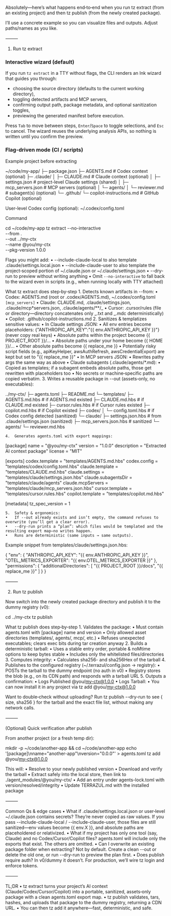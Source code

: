 Absolutely—here’s what happens end‑to‑end when you run tz extract (from an existing project) and then tz publish (from the newly created package).

I’ll use a concrete example so you can visualize files and outputs. Adjust paths/names as you like.

⸻

1. Run tz extract

### Interactive wizard (default)

If you run `tz extract` in a TTY without flags, the CLI renders an Ink wizard that guides you through:

- choosing the source directory (defaults to the current working directory),
- toggling detected artifacts and MCP servers,
- confirming output path, package metadata, and optional sanitization toggles,
- previewing the generated manifest before execution.

Press `Tab` to move between steps, `Enter`/`Space` to toggle selections, and `Esc` to cancel. The wizard reuses the underlying analysis APIs, so nothing is written until you confirm the preview.

### Flag-driven mode (CI / scripts)

Example project before extracting

~/code/my-app/
├─ package.json
├─ AGENTS.md # Codex context (optional)
├─ .claude/
│ ├─ CLAUDE.md # Claude context (optional)
│ ├─ settings.json # project-level Claude settings (shared)
│ ├─ mcp_servers.json # MCP servers (optional)
│ └─ agents/
│ └─ reviewer.md # subagent(s) (optional)
└─ .github/
└─ copilot-instructions.md # GitHub Copilot (optional)

User-level Codex config (optional):
~/.codex/config.toml

Command

cd ~/code/my-app
tz extract --no-interactive \
 --from . \
 --out ../my-ctx \
 --name @you/my-ctx \
 --pkg-version 1.0.0

Flags you might add:
• --include-claude-local to also template .claude/settings.local.json
• --include-claude-user to also template the project‑scoped portion of ~/.claude.json or ~/.claude/settings.json
• --dry-run to preview without writing anything
• Omit `--no-interactive` to fall back to the wizard even in scripts (e.g., when running locally with TTY attached)

What tz extract does step‑by‑step 1. Detects known artifacts in --from:
• Codex: AGENTS.md (root or .codex/AGENTS.md), ~/.codex/config.toml `[mcp_servers]`
• Claude: CLAUDE.md, .claude/settings.json, .claude/mcp\*servers.json, .claude/agents/\*\*/\_
• Cursor: .cursor/rules (file or directory—directory concatenates only _.txt and _.mdc deterministically)
• Copilot: .github/copilot-instructions.md 2. Sanitizes & templatizes sensitive values:
• In Claude settings JSON:
• All env entries become placeholders:
{"ANTHROPIC_API_KEY":"{{ env.ANTHROPIC_API_KEY }}"} (never copy real keys)
• Absolute paths within the project become {{ PROJECT_ROOT }}/…
• Absolute paths under your home become {{ HOME }}/…
• Other absolute paths become {{ replace_me }}
• Potentially risky script fields (e.g., apiKeyHelper, awsAuthRefresh, awsCredentialExport) are kept but set to "{{ replace_me }}"
• In MCP servers JSON:
• Rewrites pathy args the same way as above
• Claude subagents (.claude/agents/\*.md):
• Copied as templates; if a subagent embeds absolute paths, those get rewritten with placeholders too
• No secrets or machine‑specific paths are copied verbatim. 3. Writes a reusable package in --out (assets‑only, no executables):

../my-ctx/
├─ agents.toml
├─ README.md
└─ templates/
├─ AGENTS.md.hbs # if AGENTS.md existed
├─ CLAUDE.md.hbs # if CLAUDE.md existed
├─ cursor.rules.hbs # if Cursor rules existed
├─ copilot.md.hbs # if Copilot existed
├─ codex/
│ └─ config.toml.hbs # if Codex config detected (sanitized)
└─ claude/
├─ settings.json.hbs # from .claude/settings.json (sanitized)
├─ mcp_servers.json.hbs # sanitized
└─ agents/
└─ reviewer.md.hbs

    4.	Generates agents.toml with export mappings:

[package]
name = "@you/my-ctx"
version = "1.0.0"
description = "Extracted AI context package"
license = "MIT"

[exports]
codex.template = "templates/AGENTS.md.hbs"
codex.config = "templates/codex/config.toml.hbs"
claude.template = "templates/CLAUDE.md.hbs"
claude.settings = "templates/claude/settings.json.hbs"
claude.subagentsDir = "templates/claude/agents"
claude.mcpServers = "templates/claude/mcp_servers.json.hbs"
cursor.template = "templates/cursor.rules.hbs"
copilot.template = "templates/copilot.md.hbs"

[metadata]
tz_spec_version = 1

    5.	Safety & ergonomics:
    •	If --out already exists and isn’t empty, the command refuses to overwrite (you’ll get a clear error).
    •	--dry-run prints a “plan”: which files would be templated and the resulting export map—no writes happen.
    •	Runs are deterministic (same inputs → same outputs).

Example snippet from templates/claude/settings.json.hbs:

{
"env": {
"ANTHROPIC_API_KEY": "{{ env.ANTHROPIC_API_KEY }}",
"OTEL_METRICS_EXPORTER": "{{ env.OTEL_METRICS_EXPORTER }}"
},
"permissions": {
"additionalDirectories": [
"{{ PROJECT_ROOT }}/docs",
"{{ replace_me }}"
]
}
}

⸻

2. Run tz publish

Now switch into the newly created package directory and publish it to the dummy registry (v0):

cd ../my-ctx
tz publish

What tz publish does step‑by‑step 1. Validates the package:
• Must contain agents.toml with [package] name and version
• Only allowed asset directories (templates/, agents/, mcp/, etc.)
• Refuses unexpected executables; clears exec bits during tar creation anyway 2. Builds a deterministic tarball:
• Uses a stable entry order, portable & noMtime options to keep bytes stable
• Includes only the whitelisted files/directories 3. Computes integrity:
• Calculates sha256-<base64> and sha256Hex of the tarball 4. Publishes to the configured registry (~/.terrazul/config.json → registry):
• POSTs the tarball to the dummy endpoint (no auth in v0)
• Registry stores the blob (e.g., on its CDN path) and responds with a tarball URL 5. Outputs a confirmation:
• Logs Published @you/my-ctx@1.0.0
• Logs Tarball: <cdn-url>
• You can now install it in any project via tz add @you/my-ctx@1.0.0

Want to double‑check without uploading?
Run tz publish --dry-run to see { size, sha256 } for the tarball and the exact file list, without making any network calls.

⸻

(Optional) Quick verification after publish

From another project (or a fresh temp dir):

mkdir -p ~/code/another-app && cd ~/code/another-app
echo '[package]\nname="another-app"\nversion="0.0.0"' > agents.toml
tz add @you/my-ctx@1.0.0

This will:
• Resolve to your newly published version
• Download and verify the tarball
• Extract safely into the local store, then link to ./agent_modules/@you/my-ctx/
• Add an entry under agents-lock.toml with version/resolved/integrity
• Update TERRAZUL.md with the installed package

⸻

Common Qs & edge cases
• What if .claude/settings.local.json or user‑level ~/.claude.json contains secrets?
They’re never copied as raw values. If you pass --include-claude-local / --include-claude-user, those files are still sanitized—env values become {{ env.X }}, and absolute paths are placeholdered or relativized.
• What if my project has only one tool (say, Claude) and no Codex/Cursor/Copilot files?
agents.toml will include only the exports that exist. The others are omitted.
• Can I overwrite an existing package folder when extracting?
Not by default. Create a clean --out or delete the old one, or run --dry-run to preview the plan first.
• Does publish require auth?
In v0/dummy it doesn’t. For production, we’ll wire tz login and enforce tokens.

⸻

TL;DR
• tz extract turns your project’s AI context (Claude/Codex/Cursor/Copilot) into a portable, sanitized, assets‑only package with a clean agents.toml export map.
• tz publish validates, tars, hashes, and uploads that package to the dummy registry, returning a CDN URL.
• You can then tz add it anywhere—fast, deterministic, and safe.
